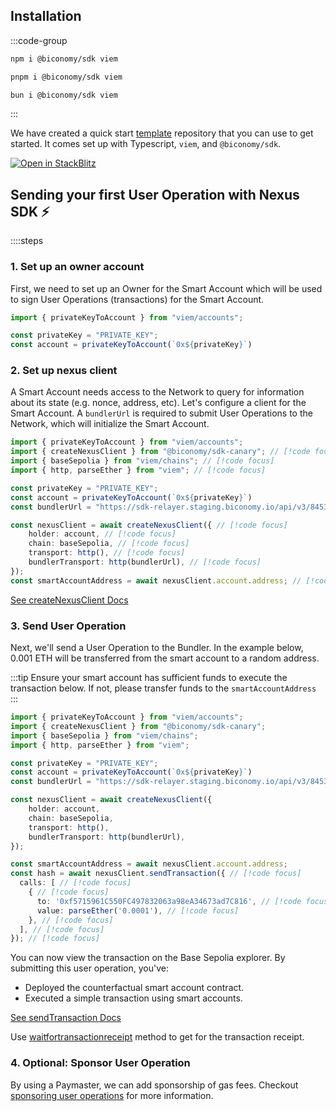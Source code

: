 

## Installation

:::code-group
 
```bash [npm]
npm i @biconomy/sdk viem
```
 
```bash [pnpm]
pnpm i @biconomy/sdk viem
```
 
```bash [bun]
bun i @biconomy/sdk viem
```
 
:::

We have created a quick start [template](https://github.com/bcnmy/examples/tree/main/quickstart) repository that you can use to get started. It comes set up with Typescript, `viem`, and `@biconomy/sdk`.

[![Open in StackBlitz](https://developer.stackblitz.com/img/open_in_stackblitz.svg)](https://stackblitz.com/github/bcnmy/examples/tree/main/nextjs-quickstart)

## Sending your first User Operation with Nexus SDK ⚡️

::::steps

### 1. Set up an owner account
First, we need to set up an Owner for the Smart Account which will be used to sign User Operations (transactions) for the Smart Account.

```typescript twoslash
import { privateKeyToAccount } from "viem/accounts";

const privateKey = "PRIVATE_KEY";
const account = privateKeyToAccount(`0x${privateKey}`)
```

### 2. Set up nexus client

A Smart Account needs access to the Network to query for information about its state (e.g. nonce, address, etc). Let's configure a client for the Smart Account.
A `bundlerUrl` is required to submit User Operations to the Network, which will initialize the Smart Account.

```typescript twoslash
import { privateKeyToAccount } from "viem/accounts";
import { createNexusClient } from "@biconomy/sdk-canary"; // [!code focus]
import { baseSepolia } from "viem/chains"; // [!code focus]
import { http, parseEther } from "viem"; // [!code focus]

const privateKey = "PRIVATE_KEY";
const account = privateKeyToAccount(`0x${privateKey}`)
const bundlerUrl = "https://sdk-relayer.staging.biconomy.io/api/v3/84532/nJPK7B3ru.dd7f7861-190d-41bd-af80-6877f74b8f44"; // [!code focus]

const nexusClient = await createNexusClient({ // [!code focus]
    holder: account, // [!code focus]
    chain: baseSepolia, // [!code focus]
    transport: http(), // [!code focus]
    bundlerTransport: http(bundlerUrl), // [!code focus]
});
const smartAccountAddress = await nexusClient.account.address; // [!code focus]
```

[See createNexusClient Docs](/nexus/nexus-client)

### 3. Send User Operation

Next, we'll send a User Operation to the Bundler. In the example below, 0.001 ETH will be transferred from the smart account to a random address.

:::tip
Ensure your smart account has sufficient funds to execute the transaction below. If not, please transfer funds to the `smartAccountAddress`
:::

```typescript twoslash
import { privateKeyToAccount } from "viem/accounts";
import { createNexusClient } from "@biconomy/sdk-canary";
import { baseSepolia } from "viem/chains"; 
import { http, parseEther } from "viem"; 

const privateKey = "PRIVATE_KEY";
const account = privateKeyToAccount(`0x${privateKey}`)
const bundlerUrl = "https://sdk-relayer.staging.biconomy.io/api/v3/84532/nJPK7B3ru.dd7f7861-190d-41bd-af80-6877f74b8f44"; 

const nexusClient = await createNexusClient({ 
    holder: account, 
    chain: baseSepolia,
    transport: http(), 
    bundlerTransport: http(bundlerUrl), 
});

const smartAccountAddress = await nexusClient.account.address; 
const hash = await nexusClient.sendTransaction({ // [!code focus]
  calls: [ // [!code focus]
    { // [!code focus]
      to: '0xf5715961C550FC497832063a98eA34673ad7C816', // [!code focus]
      value: parseEther('0.0001'), // [!code focus]
    }, // [!code focus]
  ], // [!code focus]
}); // [!code focus]
```

You can now view the transaction on the Base Sepolia explorer. By submitting this user operation, you've:

- Deployed the counterfactual smart account contract.
- Executed a simple transaction using smart accounts.


[See sendTransaction Docs](/nexus/nexus-client/methods#sendtransaction)

Use [waitfortransactionreceipt](https://viem.sh/docs/actions/public/waitForTransactionReceipt#waitfortransactionreceipt) method to get for the transaction receipt.

### 4. Optional: Sponsor User Operation

By using a Paymaster, we can add sponsorship of gas fees. Checkout [sponsoring user operations](/nexus/tutorials/gasless) for more information.
